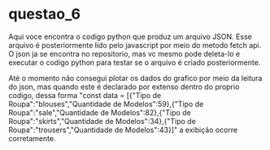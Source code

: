 # questao_6

Aqui voce encontra o codigo python que produz um arquivo JSON. Esse arquivo é posteriormente lido pelo javascript por meio do metodo fetch api.
O json ja se encontra no repositorio, mas vc mesmo pode deleta-lo e executar o codigo python para testar se o arquivo é criado posteriormente.


Até o momento não consegui plotar os dados do grafico por meio da leitura do json, mas quando este é declarado por extenso dentro do proprio codigo, dessa forma "const data = [{"Tipo de Roupa":"blouses","Quantidade de Modelos":59},{"Tipo de Roupa":"sale","Quantidade de Modelos":82},{"Tipo de Roupa":"skirts","Quantidade de Modelos":34},{"Tipo de Roupa":"trousers","Quantidade de Modelos":43}]" a exibição ocorre corretamente.
